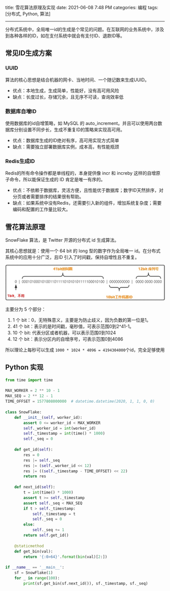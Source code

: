 title: 雪花算法原理及实现
date: 2021-06-08 7:48 PM
categories: 编程
tags: [分布式, Python, 算法]

----

分布式系统中，全局唯一id的生成是个常见的问题。在互联网的业务系统中，涉及到各种各样的ID，如在支付系统中就会有支付ID、退款ID等。
<!--more-->
## 常见ID生成方案
### UUID
算法的核心思想是结合机器的网卡、当地时间、一个随记数来生成UUID。
* 优点：本地生成，生成简单，性能好，没有高可用风险
* 缺点：长度过长，存储冗余，且无序不可读，查询效率低

### 数据库自增ID
使用数据库的id自增策略，如 MySQL 的 auto_increment。并且可以使用两台数据库分别设置不同步长，生成不重复ID的策略来实现高可用。
* 优点：数据库生成的ID绝对有序，高可用实现方式简单
* 缺点：需要独立部署数据库实例，成本高，有性能瓶颈

### Redis生成ID
Redis的所有命令操作都是单线程的，本身提供像 incr 和 increby 这样的自增原子命令，所以能保证生成的 ID 肯定是唯一有序的。
* 优点：不依赖于数据库，灵活方便，且性能优于数据库；数字ID天然排序，对分页或者需要排序的结果很有帮助。
* 缺点：如果系统中没有Redis，还需要引入新的组件，增加系统复杂度；需要编码和配置的工作量比较大。

## 雪花算法原理
SnowFlake 算法，是 Twitter 开源的分布式 id 生成算法。

其核心思想就是：使用一个 64 bit 的 long 型的数字作为全局唯一 id。在分布式系统中的应用十分广泛，且ID 引入了时间戳，保持自增性且不重复。

![](media/16231545423727.jpg)

主要分为 5 个部分：
1. 1 个 bit：0，无特殊意义，主要是为防止歧义，因为负数的第一位是1。
2. 41 个 bit：表示的是时间戳，毫秒值，可表示范围0到2^41-1。
3. 10 个 bit: 代表分区或者机器，可以表示范围0到1024
4. 12 个 bit：表示分区内的自增序号，可表示范围0到4086

所以理论上每秒可以生成 `1000 * 1024 * 4096 = 4194304000`个id，完全足够使用

## Python 实现

```Python
from time import time

MAX_WORKER = 2 ** 10 - 1
MAX_SEQ = 2 ** 12 - 1
TIME_OFFSET = 1577808000000  # datetime.datetime(2020, 1, 1, 0, 0)

class SnowFlake:
    def __init__(self, worker_id):
        assert 0 <= worker_id < MAX_WORKER
        self._worker_id = int(worker_id)
        self._timestamp = int(time() * 1000)
        self._seq = 0

    def get_id(self):
        res = 0
        res |= self._seq
        res |= (self._worker_id << 12)
        res |= ((self._timestamp - TIME_OFFSET) << 22)
        return res

    def next_id(self):
        t = int(time() * 1000)
        assert t >= self._timestamp
        assert self._seq < MAX_SEQ
        if t > self._timestamp:
            self._timestamp = t
            self._seq = 0
        else:
            self._seq += 1
        return self.get_id()

    @staticmethod
    def get_bin(val):
        return '{:0>64}'.format(bin(val)[2:])

if __name__ == '__main__':
    sf = SnowFlake(1)
    for _ in range(100):
        print(sf.get_bin(sf.next_id()), sf._timestamp, sf._seq)

```